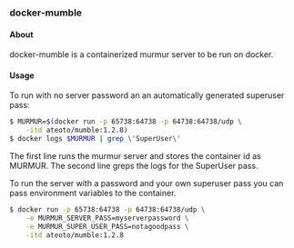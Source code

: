 ### docker-mumble

#### About

docker-mumble is a containerized murmur server to be run on docker.

#### Usage

To run with no server password an an automatically generated superuser pass:

```bash
$ MURMUR=$(docker run -p 65738:64738 -p 64738:64738/udp \
    -itd ateoto/mumble:1.2.8)
$ docker logs $MURMUR | grep \'SuperUser\'
```

The first line runs the murmur server and stores the container id as MURMUR. 
The second line greps the logs for the SuperUser pass.

To run the server with a password and your own superuser pass you can pass environment variables to the container.


```bash
$ docker run -p 65738:64738 -p 64738:64738/udp \
    -e MURMUR_SERVER_PASS=myserverpassword \
    -e MURMUR_SUPER_USER_PASS=notagoodpass \
    -itd ateoto/mumble:1.2.8
```